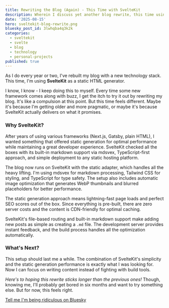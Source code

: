 ```yaml
---
title: Rewriting the Blog (Again) - This Time with SvelteKit
description: Wherein I discuss yet another blog rewrite, this time using SvelteKit as a static HTML generator for better performance and developer experience
date: '2025-08-15'
hero: sveltekit-blog-rewrite.png
bluesky_post_id: 3lwhqba4q3k2k
categories:
  - sveltekit
  - svelte
  - blog
  - technology
  - personal-projects
published: true
---
```


As I do every year or two, I've rebuilt my blog with a new technology stack. This time, I'm using **SvelteKit** as a static HTML generator.

I know, I know - I keep doing this to myself. Every time some new framework comes along with buzz, I get the itch to try it out by rewriting my blog. It's like a compulsion at this point. But this time feels different. Maybe it's because I'm getting older and more pragmatic, or maybe it's because SvelteKit actually delivers on what it promises.

### Why SvelteKit?

After years of using various frameworks (Next.js, Gatsby, plain HTML), I wanted something that offered static generation for optimal performance while maintaining a great developer experience. SvelteKit checked all the boxes with its built-in markdown support via mdsvex, TypeScript-first approach, and simple deployment to any static hosting platform.

The blog now runs on SvelteKit with the static adapter, which handles all the heavy lifting. I'm using mdsvex for markdown processing, Tailwind CSS for styling, and TypeScript for type safety. The setup also includes automatic image optimization that generates WebP thumbnails and blurred placeholders for better performance.

The static generation approach means lightning-fast page loads and perfect SEO scores out of the box. Since everything is pre-built, there are zero server costs and the content is CDN-friendly for optimal caching.

SvelteKit's file-based routing and built-in markdown support make adding new posts as simple as creating a `.md` file. The development server provides instant feedback, and the build process handles all the optimization automatically.

### What's Next?

This setup should last me a while. The combination of SvelteKit's simplicity and the static generation performance is exactly what I was looking for. Now I can focus on writing content instead of fighting with build tools.

_Here's to hoping this rewrite sticks longer than the previous ones!_ Though, knowing me, I'll probably get bored in six months and want to try something else. But for now, this feels right.

[Tell me I'm being ridiculous on Bluesky](https://bsky.app/profile/teamclerks.net/post/3lwhqba4q3k2k)
